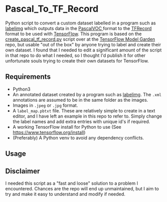 # Pascal_To_TF_Record
Python script to convert a custom dataset labelled in a program such as [labelimg](https://github.com/heartexlabs/labelImg) which outputs data in the [PascalVOC ](http://host.robots.ox.ac.uk/pascal/VOC/) format to the [TFRecord](https://www.tensorflow.org/tutorials/load_data/tfrecord) format to be used with [TensorFlow](https://www.tensorflow.org/). This program is based on the [create_pascal_tf_record.py](https://github.com/tensorflow/models/blob/0ff8db0a62c0ef1bd5e80355f857889cafeadbf2/research/object_detection/dataset_tools/create_pascal_tf_record.py) script over at the [TensorFlow Model Garden](https://github.com/tensorflow/models) repo, but usable "out of the box" by anyone trying to label and create their own dataset. I found that I needed to edit a significant amount of the script in that repo to do what I needed, so I thought I'd publish it for other unfortunate souls trying to create their own datasets for TensorFlow.

## Requirements
- Python3
- An annotated dataset created by a program such as [labelimg](https://github.com/heartexlabs/labelImg). The `.xml` annotations are assumed to be in the same folder as the images.
- Images in `.jpeg` or `.jpg` format.
- A `label_map.pbtxt` file. These are relatively simple to create in a text editor, and I have left an example in this repo to refer to. Simply change the label names and add extra entries with unique id's if required.
- A working TensorFlow install for Python to use (See https://www.tensorflow.org/install)
- (Preferably) A Python venv to avoid any dependency conflicts.

## Usage

## Disclaimer
I needed this script as a "fast and loose" solution to a problem I encountered. Chances are the repo will end up unmaintained, but I aim to try and make it easy to understand and modify if needed.
